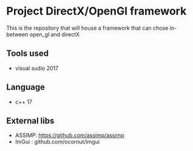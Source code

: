 # Project DirectX/OpenGl framework 
This is the repository that will house a framework that can chose in-between open_gl and directX
## Tools used 
- visual sudio 2017 
## Language 
- c++ 17 
## External libs 
- ASSIMP: https://github.com/assimp/assimp
- ImGui : github.com/ocornut/imgui 
